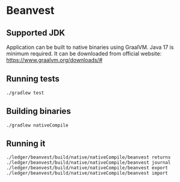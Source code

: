 # Beanvest

## Supported JDK
Application can be built to native binaries using GraalVM. Java 17 is minimum required. It can be downloaded from official website: https://www.graalvm.org/downloads/#

## Running tests
```
./gradlew test
```

## Building binaries
```
./gradlew nativeCompile
```

## Running it
```
./ledger/beanvest/build/native/nativeCompile/beanvest returns
./ledger/beanvest/build/native/nativeCompile/beanvest journal
./ledger/beanvest/build/native/nativeCompile/beanvest export
./ledger/beanvest/build/native/nativeCompile/beanvest import
```